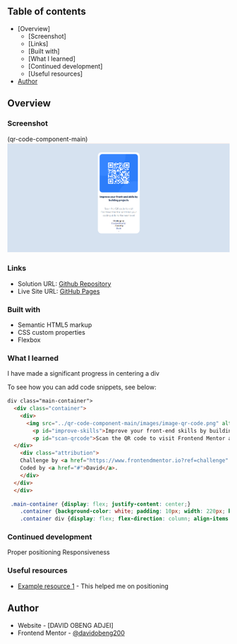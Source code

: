 
## Table of contents

- [Overview]
  - [Screenshot]
  - [Links]
  - [Built with]
  - [What I learned]
  - [Continued development]
  - [Useful resources]
- [Author](#author)


## Overview

### Screenshot

(qr-code-component-main\)
![QR code component Screenshot](Screenshot.png)


### Links

- Solution URL: [Github Repository](https://github.com/davidobeng200/frontendmentorChallenge.git)
- Live Site URL: [GitHub Pages](https://davidobeng200.github.io/frontendmentorChallenge/)



### Built with

- Semantic HTML5 markup
- CSS custom properties
- Flexbox


### What I learned
I have made a significant progress in centering a div

To see how you can add code snippets, see below:

```html
div class="main-container">
  <div class="container">
    <div>
      <img src="../qr-code-component-main/images/image-qr-code.png" alt="QR-code">
        <p id="improve-skills">Improve your front-end skills by building projects</p>
        <p id="scan-qrcode">Scan the QR code to visit Frontend Mentor and take your coding skills to the next level</p>
  </div>
    <div class="attribution">
    Challenge by <a href="https://www.frontendmentor.io?ref=challenge" target="_blank">Frontend Mentor</a>. 
    Coded by <a href="#">David</a>.
    </div>
  </div>
  </div>
```
```css
 .main-container {display: flex; justify-content: center;}
    .container {background-color: white; padding: 10px; width: 220px; border-radius: 20px; position: absolute; top: 50px;}
    .container div {display: flex; flex-direction: column; align-items: center; text-align: center;}
```


### Continued development
Proper positioning
Responsiveness

### Useful resources

- [Example resource 1](www3shcools.com) - This helped me on positioning

## Author

- Website - [DAVID OBENG ADJEI]
- Frontend Mentor - [@davidobeng200](https://www.frontendmentor.io/profile/davidobeng200)

